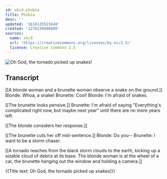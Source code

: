 ```yaml
---
id: xkcd.phobia
title: Phobia
desc: ''
updated: '1616125521648'
created: '1276239600000'
sources:
  name: xkcd
  url: 'https://creativecommons.org/licenses/by-nc/2.5/'
  license: Creative Commons 2.5
---
```

![Oh God, the tornado picked up snakes!](https://imgs.xkcd.com/comics/phobia.png)

## Transcript
[[A blonde woman and a brunette woman observe a snake on the ground.]]
Blonde: Whoa, a snake!
Brunette: Cool!
Blonde: I'm afraid of snakes.

[[The brunette looks pensive.]]
Brunette: I'm afraid of saying "Everything's complicated right now, but maybe next year" until there are no more years left.

[[The blonde considers her response.]]

[[The brunette cuts her off mid-sentence.]]
Blonde: Do you--
Brunette: I want to be a storm chaser.

[[A tornado reaches from the black storm clouds to the earth, kicking up a sizable cloud of debris at its base. The blonde woman is at the wheel of a car, the brunette hanging out the window and holding a camera.]]

{{Title text: Oh God, the tornado picked up snakes!}}
